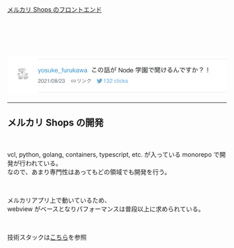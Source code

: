 [メルカリ Shops のフロントエンド](https://engineering.mercari.com/blog/entry/20210823-a57631d32e/)

<br />
<br />

<!-- qr: https://engineering.mercari.com/blog/entry/20210823-a57631d32e/ -->

<br />
<br />

![](../images/kaicho.png?size="100px")

---

## メルカリ Shops の開発

<br />

vcl, python, golang, containers, typescript, etc. が入っている monorepo で開発が行われている。  
なので、あまり専門性はあってもどの領域でも開発を行う。

<br />

メルカリアプリ上で動いているため、  
webview がベースとなりパフォーマンスは普段以上に求められている。

<br />

技術スタックは[こちら](https://engineering.mercari.com/blog/entry/20210810-mercari-shops-tech-stack/)を参照
